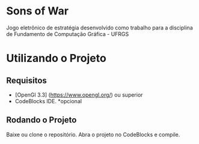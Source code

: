 # Sons of War
Jogo eletrônico de estratégia desenvolvido como trabalho para a disciplina de Fundamento de Computação Gráfica - UFRGS

# Utilizando o Projeto
## Requisitos
- [OpenGl 3.3] (https://www.opengl.org/) ou superior
- CodeBlocks IDE. *opcional

## Rodando o Projeto
Baixe ou clone o repositório. Abra o projeto no CodeBlocks e compile.

